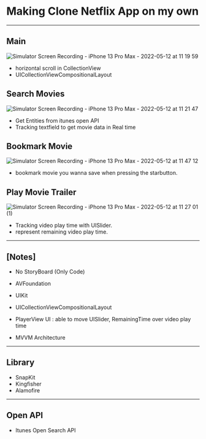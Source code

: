 # Making Clone Netflix App on my own

---

## Main
![Simulator Screen Recording - iPhone 13 Pro Max - 2022-05-12 at 11 19 59](https://user-images.githubusercontent.com/97531269/167979129-56d32680-7a45-4f43-9b39-61f882e61426.gif) 
+ horizontal scroll in CollectionView
+ UICollectionViewCompositionalLayout

## Search Movies
![Simulator Screen Recording - iPhone 13 Pro Max - 2022-05-12 at 11 21 47](https://user-images.githubusercontent.com/97531269/167979394-e37f7fe2-7c7d-403d-8105-b4b153a9528f.gif) 
+ Get Entities from itunes open API
+ Tracking textfield to get movie data in Real time

## Bookmark Movie
![Simulator Screen Recording - iPhone 13 Pro Max - 2022-05-12 at 11 47 12](https://user-images.githubusercontent.com/97531269/167981992-167ddc0e-4e39-44a3-9a4d-55bbb3e1b3f5.gif)
+ bookmark movie you wanna save when pressing the starbutton.

## Play Movie Trailer
![Simulator Screen Recording - iPhone 13 Pro Max - 2022-05-12 at 11 27 01 (1)](https://user-images.githubusercontent.com/97531269/167979922-36ffd7a9-aa3d-414c-b254-f5c5ec419fc0.gif)
+ Tracking video play time with UISlider.
+ represent remaining video play time.

---

## [Notes]
+ No StoryBoard (Only Code)
+ AVFoundation
+ UIKit

+ UICollectionViewCompositionalLayout
+ PlayerView UI : able to move UISlider, RemainingTime over video play time
+ MVVM Architecture 



---

## Library

+ SnapKit
+ Kingfisher
+ Alamofire

--- 

## Open API

+ Itunes Open Search API
